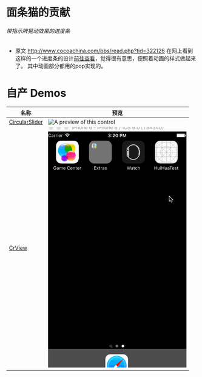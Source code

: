 # 面条猫的贡献

###### 带指示牌晃动效果的进度条
  - 原文 <http://www.cocoachina.com/bbs/read.php?tid=322126> 在网上看到这样的一个进度条的设计[前往查看](http://www.webdesignerdepot.com/2015/07/7-secrets-for-enhancing-ux-with-micro-interactions)，觉得很有意思，便照着动画的样式做起来了。 其中动画部分都用的pop实现的。
  
  
  
# 自产 Demos

名称 | 预览
------- | -------
 [CircularSlider](https://github.com/iOSBIGDay/CircularSlider) | ![A preview of this control](https://github.com/iOSBIGDay/CircularSlider/blob/master/CircularSlider/demo.gif)
[CrView](https://github.com/iOSBIGDay/CrView) | ![A preview of this control](https://github.com/iOSBIGDay/CrView/blob/master/HuiHuaTest/1.gif) 
  
  
  
  

